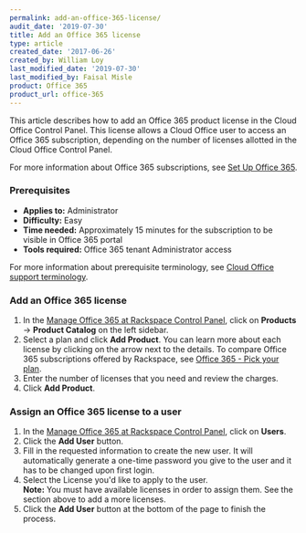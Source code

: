 ```yaml
---
permalink: add-an-office-365-license/
audit_date: '2019-07-30'
title: Add an Office 365 license
type: article
created_date: '2017-06-26'
created_by: William Loy
last_modified_date: '2019-07-30'
last_modified_by: Faisal Misle
product: Office 365
product_url: office-365
---
```


This article describes how to add an Office 365 product license in the Cloud Office Control Panel. This license allows a Cloud Office user to access an Office 365 subscription, depending on the number of licenses allotted in the Cloud Office Control Panel.

For more information about Office 365 subscriptions, see [Set Up Office 365](/how-to/set-up-office-365).

### Prerequisites

- **Applies to:** Administrator
- **Difficulty:** Easy
- **Time needed:** Approximately 15 minutes for the subscription to be visible in Office 365 portal
- **Tools required:** Office 365 tenant Administrator access

For more information about prerequisite terminology, see [Cloud Office support terminology](/how-to/cloud-office-support-terminology).


### Add an Office 365 license

1. In the [Manage Office 365 at Rackspace Control Panel](https://office365.cp.rackspace.com), click on **Products** -> **Product Catalog** on the left sidebar.
2. Select a plan and click **Add Product**. You can learn more about each license by clicking on the arrow next to the details. To compare Office 365 subscriptions offered by Rackspace, see [Office 365 - Pick your plan](https://www.rackspace.com/office-365/pick-your-plan).
3. Enter the number of licenses that you need and review the charges.
4. Click **Add Product**.

### Assign an Office 365 license to a user

1. In the [Manage Office 365 at Rackspace Control Panel](https://office365.cp.rackspace.com), click on **Users**.
2. Click the **Add User** button.
3. Fill in the requested information to create the new user. It will automatically generate a one-time password you give to the user and it has to be changed upon first login.
4. Select the License you'd like to apply to the user.<br>
**Note:** You must have available licenses in order to assign them. See the section above to add a more licenses.
5. Click the **Add User** button at the bottom of the page to finish the process.
